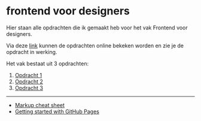 # frontend voor designers

Hier staan alle opdrachten die ik gemaakt heb voor het vak Frontend voor designers.

Via deze [link](https://simonderooij.github.io/frontendvoordesigners/) kunnen de opdrachten online bekeken worden en zie je de opdracht in werking.

Het vak bestaat uit 3 opdrachten:

1. [Opdracht 1](opdracht1/)
2. [Opdracht 2](opdracht2/)
3. [Opdracht 3](opdracht3/)


---
- [Markup cheat sheet](https://github.com/adam-p/markdown-here/wiki/Markdown-Cheatsheet)
- [Getting started with GitHub Pages](https://guides.github.com/features/pages/)
